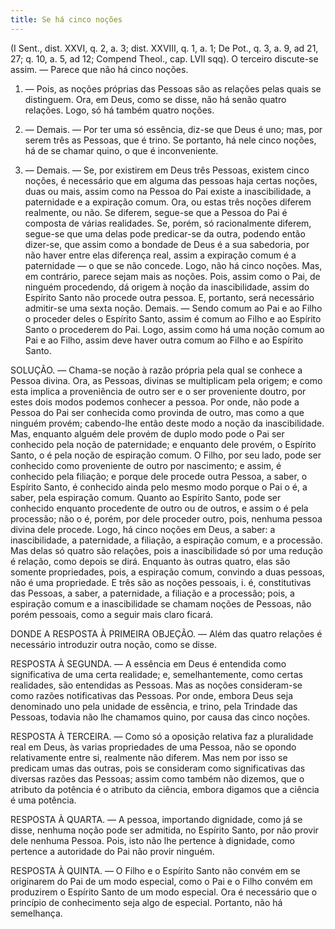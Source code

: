 ```yaml
---
title: Se há cinco noções
---
```


(I Sent., dist. XXVI, q. 2, a. 3; dist. XXVIII, q. 1, a. 1; De Pot., q. 3, a. 9, ad 21, 27; q. 10, a. 5, ad 12; Compend Theol., cap. LVII sqq).
  O terceiro discute-se assim. — Parece que não há cinco noções.  

1. — Pois, as noções próprias das Pessoas são as relações pelas quais se distinguem. Ora, em Deus, como se disse, não há senão quatro relações. Logo, só há também quatro noções.  

2. — Demais. — Por ter uma só essência, diz-se que Deus é uno; mas, por serem três as Pessoas, que é trino. Se portanto, há nele cinco noções, há de se chamar quino, o que é inconveniente.  

3. — Demais. — Se, por existirem em Deus três Pessoas, existem cinco noções, é necessário que em alguma das pessoas haja certas noções, duas ou mais, assim como na Pessoa do Pai existe a inascibilidade, a paternidade e a expiração comum. Ora, ou estas três noções diferem realmente, ou não. Se diferem, segue-se que a Pessoa do Pai é composta de várias realidades. Se, porém, só racionalmente diferem, segue-se que uma delas pode predicar-se da outra, podendo então dizer-se, que assim como a bondade de Deus é a sua sabedoria, por não haver entre elas diferença real, assim a expiração comum é a paternidade — o que se não concede. Logo, não há cinco noções.  Mas, em contrário, parece sejam mais as noções. Pois, assim como o Pai, de ninguém procedendo, dá origem à noção da inascibilidade, assim do Espírito Santo não procede outra pessoa. E, portanto, será necessário admitir-se uma sexta noção.  Demais. — Sendo comum ao Pai e ao Filho o proceder deles o Espírito Santo, assim é comum ao Filho e ao Espírito Santo o procederem do Pai. Logo, assim como há uma noção comum ao Pai e ao Filho, assim deve haver outra comum ao Filho e ao Espírito Santo.  

SOLUÇÃO. — Chama-se noção à razão própria pela qual se conhece a Pessoa divina. Ora, as Pessoas, divinas se multiplicam pela origem; e como esta implica a proveniência de outro ser e o ser proveniente doutro, por estes dois modos podemos conhecer a pessoa. Por onde, não pode a Pessoa do Pai ser conhecida como provinda de outro, mas como a que ninguém provém; cabendo-lhe então deste modo a noção da inascibilidade. Mas, enquanto alguém dele provém de duplo modo pode o Pai ser conhecido pela noção de paternidade; e enquanto dele provém, o Espírito Santo, o é pela noção de espiração comum. O Filho, por seu lado, pode ser conhecido como proveniente de outro por nascimento; e assim, é conhecido pela filiação; e porque dele procede outra Pessoa, a saber, o Espírito Santo, é conhecido ainda pelo mesmo modo porque o Pai o é, a saber, pela espiração comum. Quanto ao Espírito Santo, pode ser conhecido enquanto procedente de outro ou de outros, e assim o é pela processão; não o é, porém, por dele proceder outro, pois, nenhuma pessoa divina dele procede. Logo, há cinco noções em Deus, a saber: a inascibilidade, a paternidade, a filiação, a espiração comum, e a processão. Mas delas só quatro são relações, pois a inascibilidade só por uma redução é relação, como depois se dirá. Enquanto às outras quatro, elas são somente propriedades, pois, a espiração comum, convindo a duas pessoas, não é uma propriedade. E três são as noções pessoais, i. é, constitutivas das Pessoas, a saber, a paternidade, a filiação e a processão; pois, a espiração comum e a inascibilidade se chamam noções de Pessoas, não porém pessoais, como a seguir mais claro ficará.  

DONDE A RESPOSTA À PRIMEIRA OBJEÇÃO. — Além das quatro relações é necessário introduzir outra noção, como se disse.  

RESPOSTA À SEGUNDA. — A essência em Deus é entendida como significativa de uma certa realidade; e, semelhantemente, como certas realidades, são entendidas as Pessoas. Mas as noções consideram-se como razões notificativas das Pessoas. Por onde, embora Deus seja denominado uno pela unidade de essência, e trino, pela Trindade das Pessoas, todavia não lhe chamamos quino, por causa das cinco noções.  

RESPOSTA À TERCEIRA. — Como só a oposição relativa faz a pluralidade real em Deus, às varias propriedades de uma Pessoa, não se opondo relativamente entre si, realmente não diferem. Mas nem por isso se predicam umas das outras, pois se consideram como significativas das diversas razões das Pessoas; assim como também não dizemos, que o atributo da potência é o atributo da ciência, embora digamos que a ciência é uma potência.  

RESPOSTA À QUARTA. — A pessoa, importando dignidade, como já se disse, nenhuma noção pode ser admitida, no Espírito Santo, por não provir dele nenhuma Pessoa. Pois, isto não lhe pertence à dignidade, como pertence a autoridade do Pai não provir ninguém.  

RESPOSTA À QUINTA. — O Filho e o Espírito Santo não convém em se originarem do Pai de um modo especial, como o Pai e o Filho convém em produzirem o Espírito Santo de um modo especial. Ora é necessário que o princípio de conhecimento seja algo de especial. Portanto, não há semelhança.